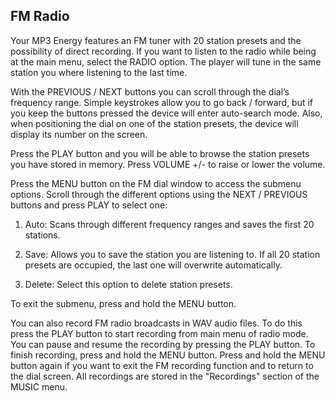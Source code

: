 ## FM Radio

Your MP3 Energy features an FM tuner with 20 station presets and the possibility of direct recording. If you want to listen to the radio while being at the main menu, select the RADIO option. The player will tune in the same station you where listening to the last time.

With the PREVIOUS / NEXT buttons you can scroll through the dial’s frequency range. Simple keystrokes allow you to go back / forward, but if you keep the buttons pressed the device will enter auto-search mode. Also, when positioning the dial on one of the station presets, the device will display its number on the screen.

Press the PLAY button and you will be able to browse the station presets you have stored in memory. Press VOLUME +/- to raise or lower the volume.

Press the MENU button on the FM dial window to access the submenu options. Scroll through the different options using the NEXT / PREVIOUS buttons and press PLAY to select one:

1. Auto: Scans through different frequency ranges and saves the first 20 stations.

2. Save: Allows you to save the station you are listening to. If all 20 station presets are occupied, the last one will overwrite automatically.

3. Delete: Select this option to delete station presets.

To exit the submenu, press and hold the MENU button.

You can also record FM radio broadcasts in WAV audio files. To do this press the PLAY button to start recording from main menu of radio mode. You can pause and resume the recording by pressing the PLAY button. To finish recording, press and hold the MENU button. Press and hold the MENU button again if you want to exit the FM recording function and to return to the dial screen. All recordings are stored in the "Recordings" section of the MUSIC menu.
